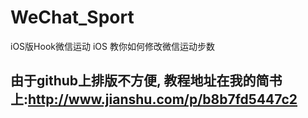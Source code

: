 # WeChat_Sport
iOS版Hook微信运动
iOS 教你如何修改微信运动步数
## 由于github上排版不方便, 教程地址在我的简书上:http://www.jianshu.com/p/b8b7fd5447c2
